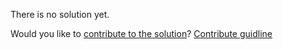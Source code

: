 
There is no solution yet.

Would you like to [contribute to the solution](https://github.com/BFEdev/BFE.dev-solutions/blob/main/react-quiz/memo-2_en.md)? [Contribute guidline](https://github.com/BFEdev/BFE.dev-solutions#how-to-contribute)
